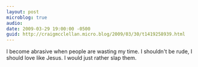 ```yaml
---
layout: post
microblog: true
audio: 
date: 2009-03-29 19:00:00 -0500
guid: http://craigmcclellan.micro.blog/2009/03/30/t1419258939.html
---
```

I become abrasive when people are wasting my time.  I shouldn't be rude, I should love like Jesus.  I would just rather slap them.
